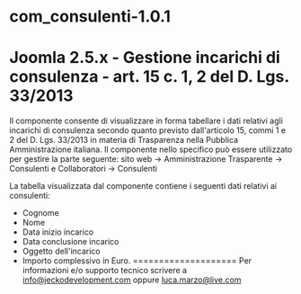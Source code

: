 com_consulenti-1.0.1
====================

Joomla 2.5.x - Gestione incarichi di consulenza - art. 15 c. 1, 2 del D. Lgs. 33/2013
====================
Il componente consente di visualizzare in forma tabellare i dati relativi agli incarichi di consulenza secondo quanto
previsto dall'articolo 15, commi 1 e 2 del D. Lgs. 33/2013 in materia di Trasparenza nella Pubblica Amministrazione italiana.
Il componente nello specifico può essere utilizzato per gestire la parte seguente:
sito web -> Amministrazione Trasparente -> Consulenti e Collaboratori -> Consulenti

La tabella visualizzata dal componente contiene i seguenti dati relativi ai consulenti:
- Cognome
- Nome
- Data inizio incarico
- Data conclusione incarico
- Oggetto dell'incarico
- Importo complessivo in Euro.
====================
Per informazioni e/o supporto tecnico scrivere a info@jeckodevelopment.com oppure luca.marzo@live.com
